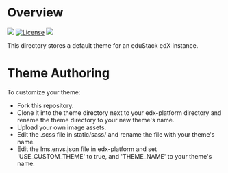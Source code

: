 Overview
========
[![](http://img.shields.io/badge/version-1.0-brightgreen.svg)](https://edustack.org)
[![License](http://img.shields.io/badge/license-GPLV2-brightgreen.svg)](http://opensource.org/licenses/GPL-2.0)
[![](http://img.shields.io/badge/powerd%20by-eduStack-brightgreen.svg)](https://edustack.org)

This directory stores a default theme for an eduStack edX instance.


Theme Authoring
===============
To customize your theme:
- Fork this repository.
- Clone it into the theme directory next to your edx-platform directory and rename the theme directory to your new theme's name.
- Upload your own image assets.
- Edit the .scss file in static/sass/ and rename the file with your theme's name.
- Edit the lms.envs.json file in edx-platform and set 'USE_CUSTOM_THEME' to true, and 'THEME_NAME' to your theme's name.


